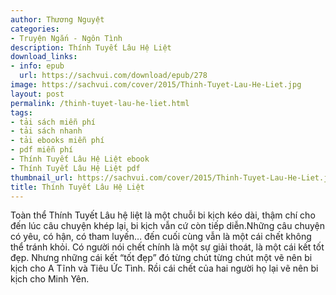 ```yaml
---
author: Thương Nguyệt
categories:
- Truyện Ngắn - Ngôn Tình
description: Thính Tuyết Lâu Hệ Liệt
download_links:
- info: epub
  url: https://sachvui.com/download/epub/278
image: https://sachvui.com/cover/2015/Thinh-Tuyet-Lau-He-Liet.jpg
layout: post
permalink: /thinh-tuyet-lau-he-liet.html
tags:
- tải sách miễn phí
- tải sách nhanh
- tải ebooks miễn phí
- pdf miễn phí
- Thính Tuyết Lâu Hệ Liệt ebook
- Thính Tuyết Lâu Hệ Liệt pdf
thumbnail_url: https://sachvui.com/cover/2015/Thinh-Tuyet-Lau-He-Liet.jpg
title: Thính Tuyết Lâu Hệ Liệt
---
```


 <div class="item-desc text-justify"> Toàn thể Thính Tuyết Lâu hệ liệt là một chuỗi bi kịch kéo dài, thậm chí cho đến lúc câu chuyện khép lại, bi kịch vẫn cứ còn tiếp diễn.Những câu chuyện có yêu, có hận, có tham luyến… đến cuối cùng vẫn là một cái chết không thể tránh khỏi. Có người nói chết chính là một sự giải thoát, là một cái kết tốt đẹp. Nhưng những cái kết “tốt đẹp” đó từng chút từng chút một vẽ nên bi kịch cho A Tĩnh và Tiêu Ức Tình. Rồi cái chết của hai người họ lại vẽ nên bi kịch cho Minh Yên. </div>